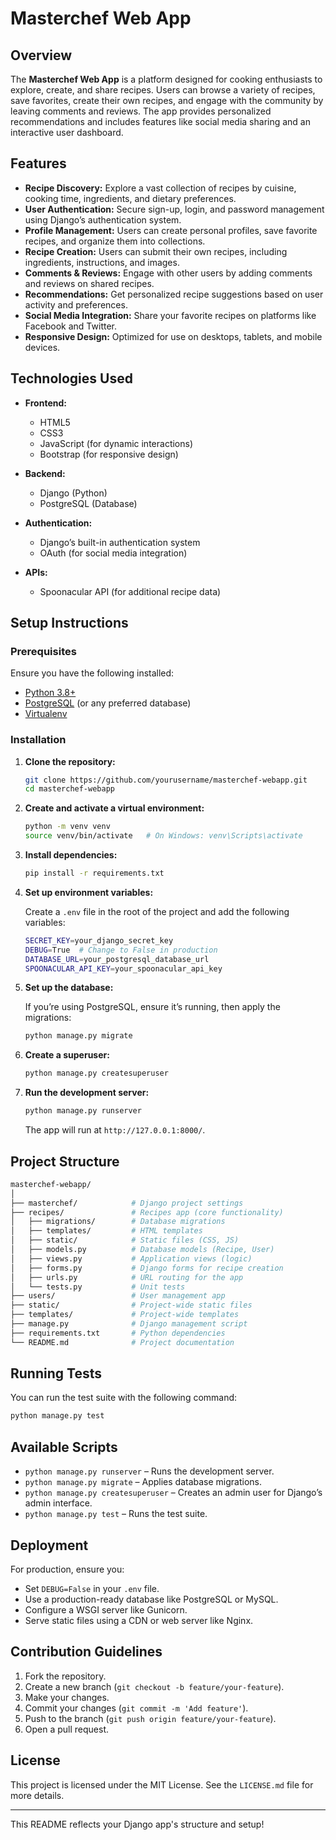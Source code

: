 # Masterchef Web App

## Overview

The **Masterchef Web App** is a platform designed for cooking enthusiasts to explore, create, and share recipes. Users can browse a variety of recipes, save favorites, create their own recipes, and engage with the community by leaving comments and reviews. The app provides personalized recommendations and includes features like social media sharing and an interactive user dashboard.

## Features

- **Recipe Discovery:** Explore a vast collection of recipes by cuisine, cooking time, ingredients, and dietary preferences.
- **User Authentication:** Secure sign-up, login, and password management using Django’s authentication system.
- **Profile Management:** Users can create personal profiles, save favorite recipes, and organize them into collections.
- **Recipe Creation:** Users can submit their own recipes, including ingredients, instructions, and images.
- **Comments & Reviews:** Engage with other users by adding comments and reviews on shared recipes.
- **Recommendations:** Get personalized recipe suggestions based on user activity and preferences.
- **Social Media Integration:** Share your favorite recipes on platforms like Facebook and Twitter.
- **Responsive Design:** Optimized for use on desktops, tablets, and mobile devices.
  
## Technologies Used

- **Frontend:**
  - HTML5
  - CSS3
  - JavaScript (for dynamic interactions)
  - Bootstrap (for responsive design)

- **Backend:**
  - Django (Python)
  - PostgreSQL (Database)

- **Authentication:**
  - Django’s built-in authentication system
  - OAuth (for social media integration)

- **APIs:**
  - Spoonacular API (for additional recipe data)

## Setup Instructions

### Prerequisites

Ensure you have the following installed:

- [Python 3.8+](https://www.python.org/)
- [PostgreSQL](https://www.postgresql.org/) (or any preferred database)
- [Virtualenv](https://virtualenv.pypa.io/en/stable/)

### Installation

1. **Clone the repository:**
   ```bash
   git clone https://github.com/yourusername/masterchef-webapp.git
   cd masterchef-webapp
   ```

2. **Create and activate a virtual environment:**
   ```bash
   python -m venv venv
   source venv/bin/activate   # On Windows: venv\Scripts\activate
   ```

3. **Install dependencies:**
   ```bash
   pip install -r requirements.txt
   ```

4. **Set up environment variables:**

   Create a `.env` file in the root of the project and add the following variables:

   ```bash
   SECRET_KEY=your_django_secret_key
   DEBUG=True  # Change to False in production
   DATABASE_URL=your_postgresql_database_url
   SPOONACULAR_API_KEY=your_spoonacular_api_key
   ```

5. **Set up the database:**

   If you’re using PostgreSQL, ensure it’s running, then apply the migrations:

   ```bash
   python manage.py migrate
   ```

6. **Create a superuser:**
   ```bash
   python manage.py createsuperuser
   ```

7. **Run the development server:**
   ```bash
   python manage.py runserver
   ```
   The app will run at `http://127.0.0.1:8000/`.

## Project Structure

```bash
masterchef-webapp/
│
├── masterchef/            # Django project settings
├── recipes/               # Recipes app (core functionality)
│   ├── migrations/        # Database migrations
│   ├── templates/         # HTML templates
│   ├── static/            # Static files (CSS, JS)
│   ├── models.py          # Database models (Recipe, User)
│   ├── views.py           # Application views (logic)
│   ├── forms.py           # Django forms for recipe creation
│   ├── urls.py            # URL routing for the app
│   └── tests.py           # Unit tests
├── users/                 # User management app
├── static/                # Project-wide static files
├── templates/             # Project-wide templates
├── manage.py              # Django management script
├── requirements.txt       # Python dependencies
└── README.md              # Project documentation
```

## Running Tests

You can run the test suite with the following command:

```bash
python manage.py test
```

## Available Scripts

- `python manage.py runserver` – Runs the development server.
- `python manage.py migrate` – Applies database migrations.
- `python manage.py createsuperuser` – Creates an admin user for Django’s admin interface.
- `python manage.py test` – Runs the test suite.

## Deployment

For production, ensure you:

- Set `DEBUG=False` in your `.env` file.
- Use a production-ready database like PostgreSQL or MySQL.
- Configure a WSGI server like Gunicorn.
- Serve static files using a CDN or web server like Nginx.

## Contribution Guidelines

1. Fork the repository.
2. Create a new branch (`git checkout -b feature/your-feature`).
3. Make your changes.
4. Commit your changes (`git commit -m 'Add feature'`).
5. Push to the branch (`git push origin feature/your-feature`).
6. Open a pull request.

## License

This project is licensed under the MIT License. See the `LICENSE.md` file for more details.


---

This README reflects your Django app's structure and setup!

